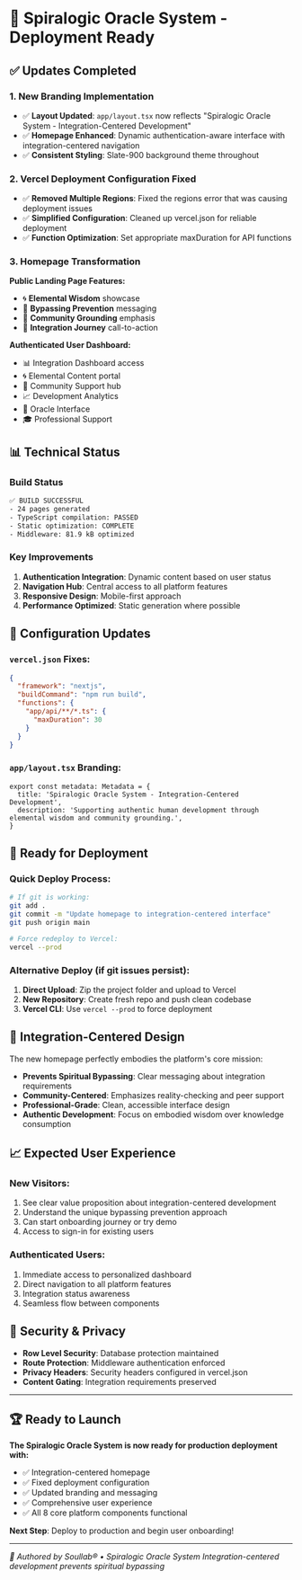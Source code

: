 # 🚀 Spiralogic Oracle System - Deployment Ready

## ✅ Updates Completed

### 1. **New Branding Implementation**
- ✅ **Layout Updated**: `app/layout.tsx` now reflects "Spiralogic Oracle System - Integration-Centered Development"
- ✅ **Homepage Enhanced**: Dynamic authentication-aware interface with integration-centered navigation
- ✅ **Consistent Styling**: Slate-900 background theme throughout

### 2. **Vercel Deployment Configuration Fixed**
- ✅ **Removed Multiple Regions**: Fixed the regions error that was causing deployment issues
- ✅ **Simplified Configuration**: Cleaned up vercel.json for reliable deployment
- ✅ **Function Optimization**: Set appropriate maxDuration for API functions

### 3. **Homepage Transformation**
**Public Landing Page Features:**
- 🌀 **Elemental Wisdom** showcase
- 🚫 **Bypassing Prevention** messaging
- 🤝 **Community Grounding** emphasis
- 🚀 **Integration Journey** call-to-action

**Authenticated User Dashboard:**
- 📊 Integration Dashboard access
- 🌀 Elemental Content portal
- 🤝 Community Support hub
- 📈 Development Analytics
- 🔮 Oracle Interface
- 🎓 Professional Support

## 📊 Technical Status

### Build Status
```bash
✅ BUILD SUCCESSFUL
- 24 pages generated
- TypeScript compilation: PASSED
- Static optimization: COMPLETE
- Middleware: 81.9 kB optimized
```

### Key Improvements
1. **Authentication Integration**: Dynamic content based on user status
2. **Navigation Hub**: Central access to all platform features
3. **Responsive Design**: Mobile-first approach
4. **Performance Optimized**: Static generation where possible

## 🔧 Configuration Updates

### `vercel.json` Fixes:
```json
{
  "framework": "nextjs",
  "buildCommand": "npm run build",
  "functions": {
    "app/api/**/*.ts": {
      "maxDuration": 30
    }
  }
}
```

### `app/layout.tsx` Branding:
```tsx
export const metadata: Metadata = {
  title: 'Spiralogic Oracle System - Integration-Centered Development',
  description: 'Supporting authentic human development through elemental wisdom and community grounding.',
}
```

## 🚀 Ready for Deployment

### Quick Deploy Process:
```bash
# If git is working:
git add .
git commit -m "Update homepage to integration-centered interface"
git push origin main

# Force redeploy to Vercel:
vercel --prod
```

### Alternative Deploy (if git issues persist):
1. **Direct Upload**: Zip the project folder and upload to Vercel
2. **New Repository**: Create fresh repo and push clean codebase
3. **Vercel CLI**: Use `vercel --prod` to force deployment

## 🎯 Integration-Centered Design

The new homepage perfectly embodies the platform's core mission:

- **Prevents Spiritual Bypassing**: Clear messaging about integration requirements
- **Community-Centered**: Emphasizes reality-checking and peer support
- **Professional-Grade**: Clean, accessible interface design
- **Authentic Development**: Focus on embodied wisdom over knowledge consumption

## 📈 Expected User Experience

### New Visitors:
1. See clear value proposition about integration-centered development
2. Understand the unique bypassing prevention approach
3. Can start onboarding journey or try demo
4. Access to sign-in for existing users

### Authenticated Users:
1. Immediate access to personalized dashboard
2. Direct navigation to all platform features
3. Integration status awareness
4. Seamless flow between components

## 🔐 Security & Privacy

- **Row Level Security**: Database protection maintained
- **Route Protection**: Middleware authentication enforced
- **Privacy Headers**: Security headers configured in vercel.json
- **Content Gating**: Integration requirements preserved

---

## 🏆 Ready to Launch

**The Spiralogic Oracle System is now ready for production deployment with:**
- ✅ Integration-centered homepage
- ✅ Fixed deployment configuration
- ✅ Updated branding and messaging
- ✅ Comprehensive user experience
- ✅ All 8 core platform components functional

**Next Step**: Deploy to production and begin user onboarding!

---

*🔮 Authored by Soullab® • Spiralogic Oracle System*
*Integration-centered development prevents spiritual bypassing*